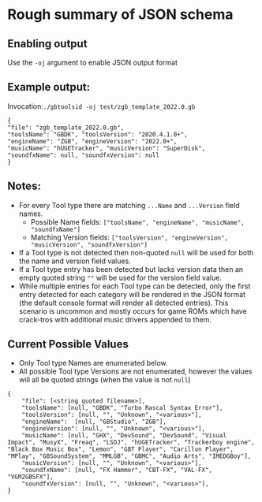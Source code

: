 
# Rough summary of JSON schema

## Enabling output
Use the `-oj` argument to enable JSON output format

## Example output:
Invocation:`./gbtoolsid -oj test/zgb_template_2022.0.gb`

```
{
"file": "zgb_template_2022.0.gb",
"toolsName": "GBDK", "toolsVersion": "2020.4.1.0+",
"engineName": "ZGB", "engineVersion": "2022.0+",
"musicName": "hUGETracker", "musicVersion": "SuperDisk",
"soundfxName": null, "soundfxVersion": null
}
```

## Notes:
- For every Tool type there are matching `...Name` and `...Version` field names.
  - Possible Name fields: `["toolsName", "engineName", "musicName", "soundfxName"]`
  - Matching Version fields: `["toolsVersion", "engineVersion", "musicVersion", "soundfxVersion"]`
- If a Tool type is not detected then non-quoted `null` will be used for both the name and version field values.
- If a Tool type entry has been detected but lacks version data then an empty quoted string `""` will be used for the version field value.
- While multiple entries for each Tool type can be detected, only the first entry detected for each category will be rendered in the JSON format (the default console format will render all detected entries). This scenario is uncommon and mostly occurs for game ROMs which have crack-tros with additional music drivers appended to them.

## Current Possible Values
- Only Tool type Names are enumerated below.
- All possible Tool type Versions are not enumerated, however the values will all be quoted strings (when the value is not `null`)

```
{
    "file": [<string quoted filename>],
    "toolsName": [null, "GBDK", "Turbo Rascal Syntax Error"],
    "toolsVersion": [null, "", "Unknown", "<various>"],
    "engineName":  [null, "GBStudio", "ZGB"],
    "engineVersion": [null, "", "Unknown", "<various>"],
    "musicName": [null, "GHX", "DevSound", "DevSound", "Visual Impact", "MusyX", "Freaq", "LSDJ", "hUGETracker", "Trackerboy engine", "Black Box Music Box", "Lemon", "GBT Player", "Carillon Player", "MPlay", "GBSoundSystem", "MMLGB", "GBMC", "Audio Arts", "IMEDGBoy"],
    "musicVersion": [null, "", "Unknown", "<various>"],
    "soundfxName": [null, "FX Hammer", "CBT-FX", "VAL-FX", "VGM2GBSFX"],
    "soundfxVersion": [null, "", "Unknown", "<various>"],
}
```
